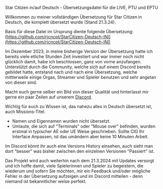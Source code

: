 Star Citizen in/auf Deutsch - Übersetzungsdatei für die LIVE, PTU und EPTU

Willkommen zu meiner vollständigen Übersetzung für Star Citizen in Deutsch, die komplett übersetzt wurde (Stand 21.3.24).

Basis für diese Datei im Ursprung diente folgende Übersetzung: [https://github.com/rjcncpt/StarCitizen-Deutsch-INI](https://github.com/rjcncpt/StarCitizen-Deutsch-INI)

Im Dezember 2023, in meine bisherige Version der Übersetzung hatte ich bereits viele etliche Stunden Zeit investiert und war immer noch nicht glücklich damit, habe ich beschlossen, ganz von vorne anzufangen. 
Unterstützt durch die Community, welche sich auf einem Discord bereits gebildet hatte, entstand nach und nach eine Übersetzung, welche mittlerweile einige Orgas, Streamer und Spieler benutzen und sehr angetan von dieser sind.

Macht euch gerne selber ein Bild von dieser Qualität und hinterlasst mir gerne ein paar Zeilen auf unserem [Discord](https://discord.gg/UKdQqhJ3Q9).

Wichtig für euch zu Wissen ist, das nahezu alles in Deutsch übersetzt ist, auch Missions-Titel.
- Namen und Eigennamen wurden nicht übersetzt.
- Umlaute, die sich auf "Terminals" oder "Mouse over" befinden, wurden erstmal in typischer AE oder UE Weise geschrieben. Sollte CIG Ihr Interface Anpassen, ist das umändern aber keine 10 Minuten Arbeit.

Im Discord könnt ihr auch eine Versions History einsehen, auch sieht man dort "besser" was bisher zwischen den einzelnen Versionen "Passiert" ist.

Das Projekt wird auch weiterhin nach dem 21.3.2024 mit Updates versorgt und ich hoffe damit, viele Spielerinnen und Spieler zu begeistern, die wiederum und sofern Sie möchten, mir ein Feedback und/oder mögliche Fehler in der Übersetzung aufzeigen und im Discord mitteilen - denn niemand ist bekanntlicher weise perfekt.
